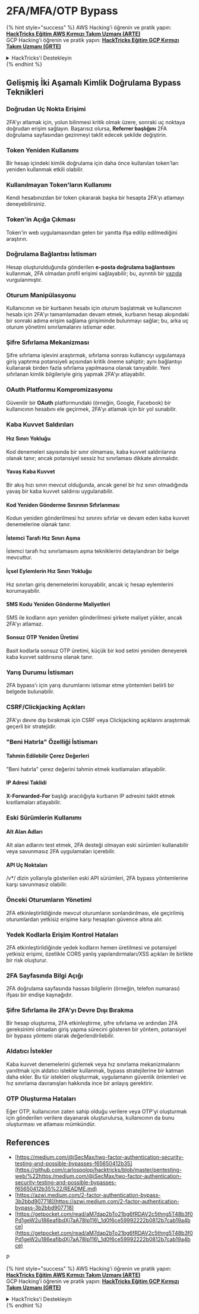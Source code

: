 # 2FA/MFA/OTP Bypass

{% hint style="success" %}
AWS Hacking'i öğrenin ve pratik yapın:<img src="../.gitbook/assets/arte.png" alt="" data-size="line">[**HackTricks Eğitim AWS Kırmızı Takım Uzmanı (ARTE)**](https://training.hacktricks.xyz/courses/arte)<img src="../.gitbook/assets/arte.png" alt="" data-size="line">\
GCP Hacking'i öğrenin ve pratik yapın: <img src="../.gitbook/assets/grte.png" alt="" data-size="line">[**HackTricks Eğitim GCP Kırmızı Takım Uzmanı (GRTE)**<img src="../.gitbook/assets/grte.png" alt="" data-size="line">](https://training.hacktricks.xyz/courses/grte)

<details>

<summary>HackTricks'i Destekleyin</summary>

* [**abonelik planlarını**](https://github.com/sponsors/carlospolop) kontrol edin!
* **💬 [**Discord grubuna**](https://discord.gg/hRep4RUj7f) veya [**telegram grubuna**](https://t.me/peass) katılın ya da **Twitter'da** 🐦 [**@hacktricks\_live**](https://twitter.com/hacktricks\_live)** bizi takip edin.**
* **Hacking ipuçlarını paylaşmak için** [**HackTricks**](https://github.com/carlospolop/hacktricks) ve [**HackTricks Cloud**](https://github.com/carlospolop/hacktricks-cloud) github reposuna PR gönderin.

</details>
{% endhint %}


## **Gelişmiş İki Aşamalı Kimlik Doğrulama Bypass Teknikleri**

### **Doğrudan Uç Nokta Erişimi**

2FA'yı atlamak için, yolun bilinmesi kritik olmak üzere, sonraki uç noktaya doğrudan erişim sağlayın. Başarısız olursa, **Referrer başlığını** 2FA doğrulama sayfasından gezinmeyi taklit edecek şekilde değiştirin.

### **Token Yeniden Kullanımı**

Bir hesap içindeki kimlik doğrulama için daha önce kullanılan token'ları yeniden kullanmak etkili olabilir.

### **Kullanılmayan Token'ların Kullanımı**

Kendi hesabınızdan bir token çıkararak başka bir hesapta 2FA'yı atlamayı deneyebilirsiniz.

### **Token'in Açığa Çıkması**

Token'in web uygulamasından gelen bir yanıtta ifşa edilip edilmediğini araştırın.

### **Doğrulama Bağlantısı İstismarı**

Hesap oluşturulduğunda gönderilen **e-posta doğrulama bağlantısını** kullanmak, 2FA olmadan profil erişimi sağlayabilir; bu, ayrıntılı bir [yazıda](https://srahulceh.medium.com/behind-the-scenes-of-a-security-bug-the-perils-of-2fa-cookie-generation-496d9519771b) vurgulanmıştır.

### **Oturum Manipülasyonu**

Kullanıcının ve bir kurbanın hesabı için oturum başlatmak ve kullanıcının hesabı için 2FA'yı tamamlamadan devam etmek, kurbanın hesap akışındaki bir sonraki adıma erişim sağlama girişiminde bulunmayı sağlar; bu, arka uç oturum yönetimi sınırlamalarını istismar eder.

### **Şifre Sıfırlama Mekanizması**

Şifre sıfırlama işlevini araştırmak, sıfırlama sonrası kullanıcıyı uygulamaya giriş yaptırma potansiyeli açısından kritik öneme sahiptir; aynı bağlantıyı kullanarak birden fazla sıfırlama yapılmasına olanak tanıyabilir. Yeni sıfırlanan kimlik bilgileriyle giriş yapmak 2FA'yı atlayabilir.

### **OAuth Platformu Kompromizasyonu**

Güvenilir bir **OAuth** platformundaki (örneğin, Google, Facebook) bir kullanıcının hesabını ele geçirmek, 2FA'yı atlamak için bir yol sunabilir.

### **Kaba Kuvvet Saldırıları**

#### **Hız Sınırı Yokluğu**

Kod denemeleri sayısında bir sınır olmaması, kaba kuvvet saldırılarına olanak tanır; ancak potansiyel sessiz hız sınırlaması dikkate alınmalıdır.

#### **Yavaş Kaba Kuvvet**

Bir akış hızı sınırı mevcut olduğunda, ancak genel bir hız sınırı olmadığında yavaş bir kaba kuvvet saldırısı uygulanabilir.

#### **Kod Yeniden Gönderme Sınırının Sıfırlanması**

Kodun yeniden gönderilmesi hız sınırını sıfırlar ve devam eden kaba kuvvet denemelerine olanak tanır.

#### **İstemci Tarafı Hız Sınırı Aşma**

İstemci tarafı hız sınırlamasını aşma tekniklerini detaylandıran bir belge mevcuttur.

#### **İçsel Eylemlerin Hız Sınırı Yokluğu**

Hız sınırları giriş denemelerini koruyabilir, ancak iç hesap eylemlerini korumayabilir.

#### **SMS Kodu Yeniden Gönderme Maliyetleri**

SMS ile kodların aşırı yeniden gönderilmesi şirkete maliyet yükler, ancak 2FA'yı atlamaz.

#### **Sonsuz OTP Yeniden Üretimi**

Basit kodlarla sonsuz OTP üretimi, küçük bir kod setini yeniden deneyerek kaba kuvvet saldırısına olanak tanır.

### **Yarış Durumu İstismarı**

2FA bypass'ı için yarış durumlarını istismar etme yöntemleri belirli bir belgede bulunabilir.

### **CSRF/Clickjacking Açıkları**

2FA'yı devre dışı bırakmak için CSRF veya Clickjacking açıklarını araştırmak geçerli bir stratejidir.

### **"Beni Hatırla" Özelliği İstismarı**

#### **Tahmin Edilebilir Çerez Değerleri**

"Beni hatırla" çerez değerini tahmin etmek kısıtlamaları atlayabilir.

#### **IP Adresi Taklidi**

**X-Forwarded-For** başlığı aracılığıyla kurbanın IP adresini taklit etmek kısıtlamaları atlayabilir.

### **Eski Sürümlerin Kullanımı**

#### **Alt Alan Adları**

Alt alan adlarını test etmek, 2FA desteği olmayan eski sürümleri kullanabilir veya savunmasız 2FA uygulamaları içerebilir.

#### **API Uç Noktaları**

/v\*/ dizin yollarıyla gösterilen eski API sürümleri, 2FA bypass yöntemlerine karşı savunmasız olabilir.

### **Önceki Oturumların Yönetimi**

2FA etkinleştirildiğinde mevcut oturumların sonlandırılması, ele geçirilmiş oturumlardan yetkisiz erişime karşı hesapları güvence altına alır.

### **Yedek Kodlarla Erişim Kontrol Hataları**

2FA etkinleştirildiğinde yedek kodların hemen üretilmesi ve potansiyel yetkisiz erişimi, özellikle CORS yanlış yapılandırmaları/XSS açıkları ile birlikte bir risk oluşturur.

### **2FA Sayfasında Bilgi Açığı**

2FA doğrulama sayfasında hassas bilgilerin (örneğin, telefon numarası) ifşası bir endişe kaynağıdır.

### **Şifre Sıfırlama ile 2FA'yı Devre Dışı Bırakma**

Bir hesap oluşturma, 2FA etkinleştirme, şifre sıfırlama ve ardından 2FA gereksinimi olmadan giriş yapma sürecini gösteren bir yöntem, potansiyel bir bypass yöntemi olarak değerlendirilebilir.

### **Aldatıcı İstekler**

Kaba kuvvet denemelerini gizlemek veya hız sınırlama mekanizmalarını yanıltmak için aldatıcı istekler kullanmak, bypass stratejilerine bir katman daha ekler. Bu tür istekleri oluşturmak, uygulamanın güvenlik önlemleri ve hız sınırlama davranışları hakkında ince bir anlayış gerektirir.

### OTP Oluşturma Hataları

Eğer OTP, kullanıcının zaten sahip olduğu verilere veya OTP'yi oluşturmak için gönderilen verilere dayanarak oluşturulursa, kullanıcının da bunu oluşturması ve atlaması mümkündür.

## References

* [https://medium.com/@iSecMax/two-factor-authentication-security-testing-and-possible-bypasses-f65650412b35](https://github.com/carlospolop/hacktricks/blob/master/pentesting-web/%22https:/medium.com/@iSecMax/two-factor-authentication-security-testing-and-possible-bypasses-f65650412b35%22/README.md)
* [https://azwi.medium.com/2-factor-authentication-bypass-3b2bbd907718](https://azwi.medium.com/2-factor-authentication-bypass-3b2bbd907718)
* [https://getpocket.com/read/aM7dap2bTo21bg6fRDAV2c5thng5T48b3f0Pd1geW2u186eafibdXj7aA78Ip116\_1d0f6ce59992222b0812b7cab19a4bce](https://getpocket.com/read/aM7dap2bTo21bg6fRDAV2c5thng5T48b3f0Pd1geW2u186eafibdXj7aA78Ip116\_1d0f6ce59992222b0812b7cab19a4bce)


P

{% hint style="success" %}
AWS Hacking'i öğrenin ve pratik yapın:<img src="../.gitbook/assets/arte.png" alt="" data-size="line">[**HackTricks Eğitim AWS Kırmızı Takım Uzmanı (ARTE)**](https://training.hacktricks.xyz/courses/arte)<img src="../.gitbook/assets/arte.png" alt="" data-size="line">\
GCP Hacking'i öğrenin ve pratik yapın: <img src="../.gitbook/assets/grte.png" alt="" data-size="line">[**HackTricks Eğitim GCP Kırmızı Takım Uzmanı (GRTE)**<img src="../.gitbook/assets/grte.png" alt="" data-size="line">](https://training.hacktricks.xyz/courses/grte)

<details>

<summary>HackTricks'i Destekleyin</summary>

* [**abonelik planlarını**](https://github.com/sponsors/carlospolop) kontrol edin!
* **💬 [**Discord grubuna**](https://discord.gg/hRep4RUj7f) veya [**telegram grubuna**](https://t.me/peass) katılın ya da **Twitter'da** 🐦 [**@hacktricks\_live**](https://twitter.com/hacktricks\_live)** bizi takip edin.**
* **Hacking ipuçlarını paylaşmak için** [**HackTricks**](https://github.com/carlospolop/hacktricks) ve [**HackTricks Cloud**](https://github.com/carlospolop/hacktricks-cloud) github reposuna PR gönderin.

</details>
{% endhint %}
